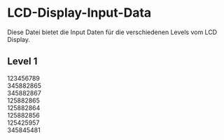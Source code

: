 # LCD-Display-Input-Data

Diese Datei bietet die Input Daten für die verschiedenen Levels vom LCD Display.

## Level 1

123456789 <br>
345882865 <br>
345882867 <br>
125882865 <br>
125882864 <br>
125882856 <br>
125425957 <br>
345845481 <br>
